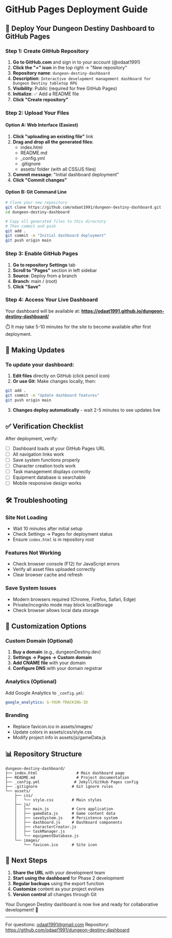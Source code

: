 # GitHub Pages Deployment Guide

## 🚀 Deploy Your Dungeon Destiny Dashboard to GitHub Pages

### Step 1: Create GitHub Repository

1. **Go to GitHub.com** and sign in to your account (@odaat1991)
2. **Click the "+" icon** in the top right → "New repository"
3. **Repository name**: `dungeon-destiny-dashboard`
4. **Description**: `Interactive development management dashboard for Dungeon Destiny tabletop RPG`
5. **Visibility**: Public (required for free GitHub Pages)
6. **Initialize**: ✅ Add a README file
7. **Click "Create repository"**

### Step 2: Upload Your Files

#### Option A: Web Interface (Easiest)
1. **Click "uploading an existing file"** link
2. **Drag and drop all the generated files**:
   - index.html
   - README.md
   - _config.yml
   - .gitignore
   - assets/ folder (with all CSS/JS files)
3. **Commit message**: "Initial dashboard deployment"
4. **Click "Commit changes"**

#### Option B: Git Command Line
```bash
# Clone your new repository
git clone https://github.com/odaat1991/dungeon-destiny-dashboard.git
cd dungeon-destiny-dashboard

# Copy all generated files to this directory
# Then commit and push
git add .
git commit -m "Initial dashboard deployment"
git push origin main
```

### Step 3: Enable GitHub Pages

1. **Go to repository Settings** tab
2. **Scroll to "Pages"** section in left sidebar
3. **Source**: Deploy from a branch
4. **Branch**: main / (root)
5. **Click "Save"**

### Step 4: Access Your Live Dashboard

Your dashboard will be available at:
**https://odaat1991.github.io/dungeon-destiny-dashboard/**

⏱️ It may take 5-10 minutes for the site to become available after first deployment.

## 🔄 Making Updates

### To update your dashboard:

1. **Edit files** directly on GitHub (click pencil icon)
2. **Or use Git**: Make changes locally, then:
```bash
git add .
git commit -m "Update dashboard features"
git push origin main
```

3. **Changes deploy automatically** - wait 2-5 minutes to see updates live

## ✅ Verification Checklist

After deployment, verify:
- [ ] Dashboard loads at your GitHub Pages URL
- [ ] All navigation links work
- [ ] Save system functions properly
- [ ] Character creation tools work
- [ ] Task management displays correctly
- [ ] Equipment database is searchable
- [ ] Mobile responsive design works

## 🛠️ Troubleshooting

### Site Not Loading
- Wait 10 minutes after initial setup
- Check Settings → Pages for deployment status
- Ensure `index.html` is in repository root

### Features Not Working
- Check browser console (F12) for JavaScript errors
- Verify all asset files uploaded correctly
- Clear browser cache and refresh

### Save System Issues
- Modern browsers required (Chrome, Firefox, Safari, Edge)
- Private/incognito mode may block localStorage
- Check browser allows local data storage

## 🔧 Customization Options

### Custom Domain (Optional)
1. **Buy a domain** (e.g., dungeonDestiny.dev)
2. **Settings → Pages → Custom domain**
3. **Add CNAME file** with your domain
4. **Configure DNS** with your domain registrar

### Analytics (Optional)
Add Google Analytics to `_config.yml`:
```yaml
google_analytics: G-YOUR-TRACKING-ID
```

### Branding
- Replace favicon.ico in assets/images/
- Update colors in assets/css/style.css
- Modify project info in assets/js/gameData.js

## 📊 Repository Structure

```
dungeon-destiny-dashboard/
├── index.html                 # Main dashboard page
├── README.md                  # Project documentation
├── _config.yml               # Jekyll/GitHub Pages config
├── .gitignore               # Git ignore rules
└── assets/
    ├── css/
    │   └── style.css        # Main styles
    ├── js/
    │   ├── main.js          # Core application
    │   ├── gameData.js      # Game content data
    │   ├── saveSystem.js    # Persistence system
    │   ├── dashboard.js     # Dashboard components
    │   ├── characterCreator.js
    │   ├── taskManager.js
    │   └── equipmentDatabase.js
    └── images/
        └── favicon.ico      # Site icon
```

## 🎯 Next Steps

1. **Share the URL** with your development team
2. **Start using the dashboard** for Phase 2 development
3. **Regular backups** using the export function
4. **Customize** content as your project evolves
5. **Version control** all changes through Git

Your Dungeon Destiny dashboard is now live and ready for collaborative development! 🎉

---

For questions: odaat1991@gmail.com
Repository: https://github.com/odaat1991/dungeon-destiny-dashboard